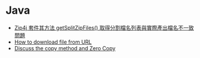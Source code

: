 Java
===========================

* [Zip4j 套件其方法 getSplitZipFiles() 取得分割檔名列表與實際產出檔名不一致問題](Zip4j_getSplitZipFiles_Error_Issue "Zip4j getSplitZipFiles 方法有 Bug")
* [How to download file from URL](How_To_Download_File_From_URL.md "如何從 URL 下載檔案到本地端")
* [Discuss the copy method and Zero Copy](Discuss_The_Copy_Method_And_Zero_Copy.md "討論檔案複製的方法與零複製")




